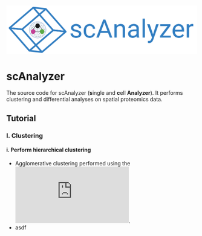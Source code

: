 ![scAnalyzer](/readme-images/scAnalyzer-logo.png)

# scAnalyzer
The source code for scAnalyzer (**s**ingle and **c**ell **Analyzer**). It performs clustering and differential analyses on spatial proteomics data.

## Tutorial
### I. Clustering
#### i. Perform hierarchical clustering
- Agglomerative clustering performed using the ![schist nested model](https://schist.readthedocs.io/en/latest/clustering_pbmc.html#clustering-pbmc).
- asdf